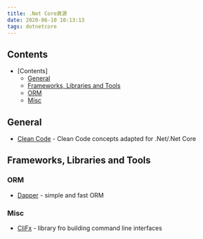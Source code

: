 ```yaml
---
title: .Net Core資源
date: 2020-06-10 10:13:13
tags: dotnetcore
---
```

## Contents

- [Contents]
  - [General](#general)
  - [Frameworks, Libraries and Tools](#frameworks-libraries-and-tools)
  - [ORM](#orm)
  - [Misc](#misc)

## General

- [Clean Code](https://github.com/thangchung/clean-code-dotnet) - Clean Code concepts adapted for .Net/.Net Core

## Frameworks, Libraries and Tools

### ORM

- [Dapper](https://github.com/StackExchange/Dapper) - simple and fast ORM

### Misc

- [CliFx](https://github.com/Tyrrrz/CliFx) - library fro building command line interfaces